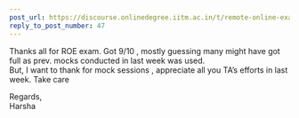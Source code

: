 ```yaml
---
post_url: https://discourse.onlinedegree.iitm.ac.in/t/remote-online-exam-tds-jan-2025/168832/50
reply_to_post_number: 47
---
```

Thanks all for ROE exam. Got 9/10 , mostly guessing many might have got full as prev. mocks conducted in last week was used.  
But, I want to thank for mock sessions , appreciate all you TA’s efforts in last week. Take care

Regards,  
Harsha